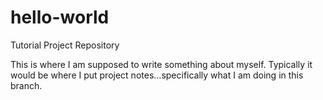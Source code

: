 # hello-world
Tutorial Project Repository


This is where I am supposed to write something about myself.  Typically it would be where I put project notes...specifically what I am doing in this branch.
